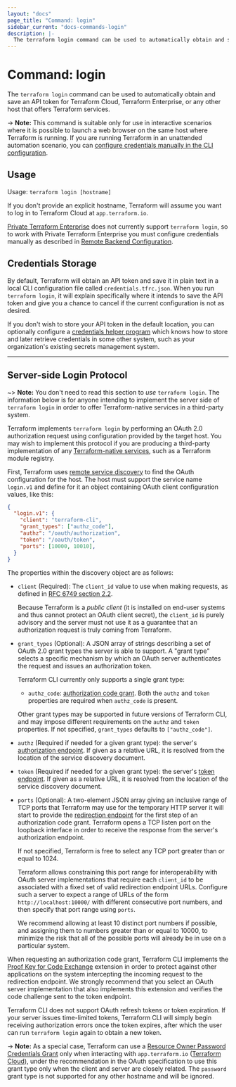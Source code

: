 ```yaml
---
layout: "docs"
page_title: "Command: login"
sidebar_current: "docs-commands-login"
description: |-
  The terraform login command can be used to automatically obtain and save an API token for Terraform Cloud, Terraform Enterprise, or any other host that offers Terraform services.
---
```


# Command: login

The `terraform login` command can be used to automatically obtain and save an
API token for Terraform Cloud, Terraform Enterprise, or any other host that offers Terraform services.

-> **Note:** This command is suitable only for use in interactive scenarios
where it is possible to launch a web browser on the same host where Terraform
is running. If you are running Terraform in an unattended automation scenario,
you can
[configure credentials manually in the CLI configuration](https://www.terraform.io/docs/commands/cli-config.html#credentials).

## Usage

Usage: `terraform login [hostname]`

If you don't provide an explicit hostname, Terraform will assume you want to
log in to Terraform Cloud at `app.terraform.io`.

[Private Terraform Enterprise](/docs/enterprise/index.html) does not currently
support `terraform login`, so to work with Private Terraform Enterprise you
must configure credentials manually as described in
[Remote Backend Configuration](https://www.terraform.io/docs/cloud/run/cli.html#remote-backend-configuration).

## Credentials Storage

By default, Terraform will obtain an API token and save it in plain text in a
local CLI configuration file called `credentials.tfrc.json`. When you run
`terraform login`, it will explain specifically where it intends to save
the API token and give you a chance to cancel if the current configuration is
not as desired.

If you don't wish to store your API token in the default location, you can
optionally configure a
[credentials helper program](cli-config.html#credentials-helpers) which knows
how to store and later retrieve credentials in some other system, such as
your organization's existing secrets management system.

---

## <a name="protocol-v1"></a>Server-side Login Protocol

~> **Note:** You don't need to read this section to _use_ `terraform login`.
The information below is for anyone intending to implement the server side
of `terraform login` in order to offer Terraform-native services in a
third-party system.

Terraform implements `terraform login` by performing an OAuth 2.0 authorization
request using configuration provided by the target host. You may wish to
implement this protocol if you are producing a third-party implementation of
any [Terraform-native services](/docs/internals/remote-service-discovery.html),
such as a Terraform module registry.

First, Terraform uses
[remote service discovery](/docs/internals/remote-service-discovery.html) to
find the OAuth configuration for the host. The host must support the service
name `login.v1` and define for it an object containing OAuth client
configuration values, like this:

```json
{
  "login.v1": {
    "client": "terraform-cli",
    "grant_types": ["authz_code"],
    "authz": "/oauth/authorization",
    "token": "/oauth/token",
    "ports": [10000, 10010],
  }
}
```

The properties within the discovery object are as follows:

* `client` (Required): The `client_id` value to use when making requests, as
  defined in [RFC 6749 section 2.2](https://tools.ietf.org/html/rfc6749#section-2.2).

  Because Terraform is a _public client_ (it is installed on end-user systems
  and thus cannot protect an OAuth client secret), the `client_id` is purely
  advisory and the server must not use it as a guarantee that an authorization
  request is truly coming from Terraform.

* `grant_types` (Optional): A JSON array of strings describing a set of OAuth
  2.0 grant types the server is able to support. A "grant type" selects a
  specific mechanism by which an OAuth server authenticates the request and
  issues an authorization token.

  Terraform CLI currently only supports a single grant type:

  * `authz_code`: [authorization code grant](https://tools.ietf.org/html/rfc6749#section-4.1).
    Both the `authz` and `token` properties are required when `authz_code` is
    present.

  Other grant types may be supported in future versions of Terraform CLI,
  and may impose different requirements on the `authz` and `token` properties.
  If not specified, `grant_types` defaults to `["authz_code"]`.

* `authz` (Required if needed for a given grant type): the server's
  [authorization endpoint](https://tools.ietf.org/html/rfc6749#section-3.1).
  If given as a relative URL, it is resolved from the location of the
  service discovery document.

* `token` (Required if needed for a given grant type): the server's
  [token endpoint](https://tools.ietf.org/html/rfc6749#section-3.2).
  If given as a relative URL, it is resolved from the location of the
  service discovery document.

* `ports` (Optional): A two-element JSON array giving an inclusive range of
  TCP ports that Terraform may use for the temporary HTTP server it will start
  to provide the [redirection endpoint](https://tools.ietf.org/html/rfc6749#section-3.1.2)
  for the first step of an authorization code grant. Terraform opens a TCP
  listen port on the loopback interface in order to receive the response from
  the server's authorization endpoint.

  If not specified, Terraform is free to select any TCP port greater than or
  equal to 1024.
  
  Terraform allows constraining this port range for interoperability with OAuth
  server implementations that require each `client_id` to be associated with
  a fixed set of valid redirection endpoint URLs. Configure such a server
  to expect a range of URLs of the form `http://localhost:10000/`
  with different consecutive port numbers, and then specify that port range
  using `ports`.

  We recommend allowing at least 10 distinct port numbers if possible, and
  assigning them to numbers greater than or equal to 10000, to minimize the
  risk that all of the possible ports will already be in use on a particular
  system.

When requesting an authorization code grant, Terraform CLI implements the
[Proof Key for Code Exchange](https://tools.ietf.org/html/rfc7636) extension in
order to protect against other applications on the system intercepting the
incoming request to the redirection endpoint. We strongly recommend that you
select an OAuth server implementation that also implements this extension and
verifies the code challenge sent to the token endpoint.

Terraform CLI does not support OAuth refresh tokens or token expiration. If your
server issues time-limited tokens, Terraform CLI will simply begin receiving
authorization errors once the token expires, after which the user can run
`terraform login` again to obtain a new token.

-> **Note:** As a special case, Terraform can use a
[Resource Owner Password Credentials Grant](https://tools.ietf.org/html/rfc6749#section-4.3)
only when interacting with `app.terraform.io` ([Terraform Cloud](/docs/cloud/)),
under the recommendation in the OAuth specification to use this grant type only
when the client and server are closely related. The `password` grant type is
not supported for any other hostname and will be ignored.
